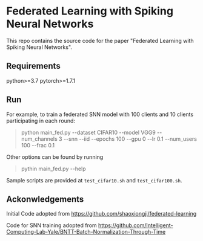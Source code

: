 # Federated Learning with Spiking Neural Networks

This repo contains the source code for the paper "Federated Learning with Spiking Neural Networks". 

## Requirements
python>=3.7
pytorch>=1.7.1

## Run

For example, to train a federated SNN model with 100 clients and 10 clients participating in each round:
> python main_fed.py --dataset CIFAR10 --model VGG9 --num_channels 3 --snn --iid --epochs 100 --gpu 0 --lr 0.1 --num_users 100 --frac 0.1

Other options can be found by running
> pythin main_fed.py --help

Sample scripts are provided at `test_cifar10.sh` and `test_cifar100.sh`.

## Ackonwledgements
Initial Code adopted from https://github.com/shaoxiongji/federated-learning

Code for SNN training adopted from https://github.com/Intelligent-Computing-Lab-Yale/BNTT-Batch-Normalization-Through-Time



